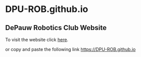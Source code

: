 # DPU-ROB.github.io
<h2>DePauw Robotics Club Website</h2>
<p>To visit the website click <a href="https://DPU-ROB.github.io">here</a>.</p>
<p>or copy and paste the following link <a href="https://DPU-ROB.github.io">https://DPU-ROB.github.io</a></p>
